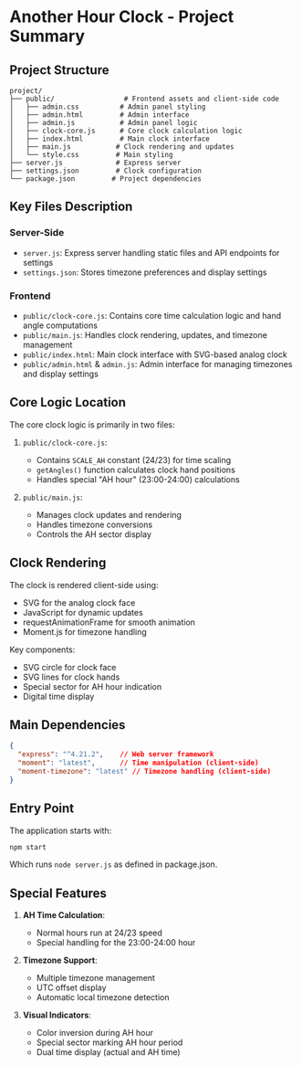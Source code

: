 # Another Hour Clock - Project Summary

## Project Structure
```
project/
├── public/                 # Frontend assets and client-side code
│   ├── admin.css          # Admin panel styling
│   ├── admin.html         # Admin interface
│   ├── admin.js           # Admin panel logic
│   ├── clock-core.js      # Core clock calculation logic
│   ├── index.html         # Main clock interface
│   ├── main.js           # Clock rendering and updates
│   └── style.css         # Main styling
├── server.js             # Express server
├── settings.json         # Clock configuration
└── package.json         # Project dependencies
```

## Key Files Description

### Server-Side
- `server.js`: Express server handling static files and API endpoints for settings
- `settings.json`: Stores timezone preferences and display settings

### Frontend
- `public/clock-core.js`: Contains core time calculation logic and hand angle computations
- `public/main.js`: Handles clock rendering, updates, and timezone management
- `public/index.html`: Main clock interface with SVG-based analog clock
- `public/admin.html` & `admin.js`: Admin interface for managing timezones and display settings

## Core Logic Location

The core clock logic is primarily in two files:

1. `public/clock-core.js`:
   - Contains `SCALE_AH` constant (24/23) for time scaling
   - `getAngles()` function calculates clock hand positions
   - Handles special "AH hour" (23:00-24:00) calculations

2. `public/main.js`:
   - Manages clock updates and rendering
   - Handles timezone conversions
   - Controls the AH sector display

## Clock Rendering

The clock is rendered client-side using:
- SVG for the analog clock face
- JavaScript for dynamic updates
- requestAnimationFrame for smooth animation
- Moment.js for timezone handling

Key components:
- SVG circle for clock face
- SVG lines for clock hands
- Special sector for AH hour indication
- Digital time display

## Main Dependencies

```json
{
  "express": "^4.21.2",    // Web server framework
  "moment": "latest",      // Time manipulation (client-side)
  "moment-timezone": "latest" // Timezone handling (client-side)
}
```

## Entry Point

The application starts with:
```bash
npm start
```

Which runs `node server.js` as defined in package.json.

## Special Features

1. **AH Time Calculation**: 
   - Normal hours run at 24/23 speed
   - Special handling for the 23:00-24:00 hour

2. **Timezone Support**:
   - Multiple timezone management
   - UTC offset display
   - Automatic local timezone detection

3. **Visual Indicators**:
   - Color inversion during AH hour
   - Special sector marking AH hour period
   - Dual time display (actual and AH time)